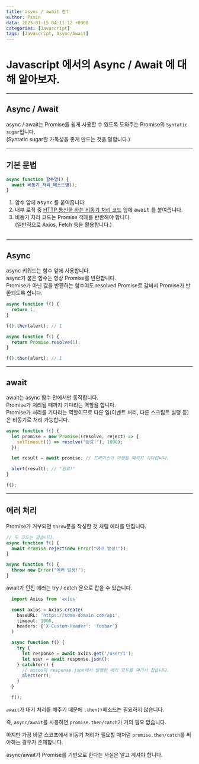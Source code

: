 ```yaml
---
title: async / await 란?
author: Psmin
data: 2023-01-15 04:11:12 +0900
categories: [Javascript]
tags: [Javascript, Async/Await]
---
```


# Javascript 에서의 Async / Await 에 대해 알아보자.

---

## Async / Await

async / await는 Promise를 쉽게 사용할 수 있도록 도와주는 Promise의 `Syntatic sugar`입니다.  
(Syntatic sugar란 가독성을 좋게 만드는 것을 말합니다.)

---

## 기본 문법

```js
async function 함수명() {
  await 비동기_처리_메소드명();
}
```

1. 함수 앞에 <kbd>async</kbd> 를 붙여줍니다.
2. 내부 로직 중 <u>HTTP 통신을 하는 비동기 처리 코드</u> 앞에 <kbd>await</kbd> 를 붙여줍니다.
3. 비동기 처리 코드는 Promise 객체를 반환해야 합니다.  
   (일반적으로 Axios, Fetch 등을 활용합니다.)  
   <br/>

---

## Async

async 키워드는 함수 앞에 사용합니다.  
async가 붙은 함수는 항상 Promise를 반환합니다.  
Promise가 아닌 값을 반환하는 함수여도 resolved Promise로 감싸서 Promise가 반환되도록 합니다.

```js
async function f() {
  return 1;
}

f().then(alert); // 1

async function f() {
  return Promise.resolve(1);
}

f().then(alert); // 1
```

---

## await

await는 async 함수 안에서만 동작합니다.  
Promise가 처리될 때까지 기다리는 역할을 합니다.  
Promise가 처리를 기다리는 역할이므로 다른 일(이벤트 처리, 다른 스크립트 실행 등)은 비동기로 처리 가능합니다.

```js
async function f() {
  let promise = new Promise((resolve, reject) => {
    setTimeout(() => resolve("완료!"), 1000);
  });

  let result = await promise; // 프라미스가 이행될 때까지 기다립니다.

  alert(result); // "완료!"
}

f();
```

---

## 에러 처리

Promise가 거부되면 `throw`문을 작성한 것 처럼 에러를 던집니다.

```js
// 두 코드는 같습니다.
async function f() {
  await Promise.reject(new Error("에러 발생!"));
}

async function f() {
  throw new Error("에러 발생!");
}
```

await가 던진 에러는 try / catch 문으로 잡을 수 있습니다.

```js
  import Axios from 'axios'

  const axios = Axios.create(
    baseURL: 'https://some-domain.com/api',
    timeout: 1000,
    headers: {'X-Custom-Header': 'foobar'}
  )

  async function f() {
    try {
      let response = await axios.get('/user/1');
      let user = await response.json();
    } catch(err) {
      // axios와 response.json에서 발행한 에러 모두를 여기서 잡습니다.
      alert(err);
    }
  }

  f();
```

`await`가 대기 처리를 해주기 때문에 `.then()`메소드는 필요하지 않습니다.

즉, `async/await`를 사용하면 `promise.then/catch`가 거의 필요 없습니다.

하지만 가장 바깥 스코프에서 비동기 처리가 필요할 때처럼 `promise.then/catch`를 써야하는 경우가 존재합니다.

async/await가 Promise를 기반으로 한다는 사실은 알고 계셔야 합니다.
